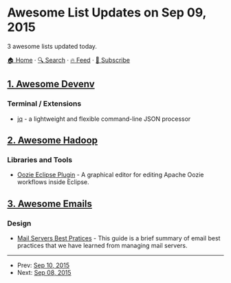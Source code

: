 # Awesome List Updates on Sep 09, 2015

3 awesome lists updated today.

[🏠 Home](/README.md) · [🔍 Search](https://test.trackawesomelist.com/search/) · [🔥 Feed](https://test.trackawesomelist.com/rss.xml) · [📮 Subscribe](https://trackawesomelist.us17.list-manage.com/subscribe?u=d2f0117aa829c83a63ec63c2f&id=36a103854c)



## [1. Awesome Devenv](/content/jondot/awesome-devenv/README.md)

### Terminal / Extensions

*   [jq](https://stedolan.github.io/jq/) - a lightweight and flexible command-line JSON processor

## [2. Awesome Hadoop](/content/youngwookim/awesome-hadoop/README.md)

### Libraries and Tools

*   [Oozie Eclipse Plugin](https://marketplace.eclipse.org/content/oozie-eclipse-plugin) - A graphical editor for editing Apache Oozie workflows inside Eclipse.

## [3. Awesome Emails](/content/jonathandion/awesome-emails/README.md)

### Design

*   [Mail Servers Best Pratices](https://documentation.mailgun.com/best_practices.html#email-best-practices) - This guide is a brief summary of email best practices that we have learned from managing mail servers.

---

- Prev: [Sep 10, 2015](/content/2015/09/10/README.md)
- Next: [Sep 08, 2015](/content/2015/09/08/README.md)